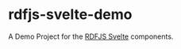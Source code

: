 # rdfjs-svelte-demo

A Demo Project for the [RDFJS Svelte](https://github.com/linked-solutions/rdfjs-svelte) components.